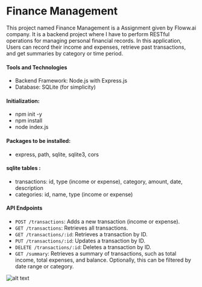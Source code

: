 # Finance Management
This project named Finance Management is a Assignment given by Floww.ai company. It is a backend project where I have to perform RESTful operations for managing personal financial records. 
In this application, Users can record their income and expenses, retrieve past transactions, and get summaries by category or time period.

#### Tools and Technologies
- Backend Framework: Node.js with Express.js
- Database: SQLite (for simplicity)

#### Initialization:
- npm init -y
- npm install <packages>
- node index.js

#### Packages to be installed:
- express, path, sqlite, sqlite3, cors

#### sqlite tables :
- transactions: id, type (income or expense), category, amount, date, description
- categories: id, name, type (income or expense)

#### **API Endpoints**
- `POST /transactions`: Adds a new transaction (income or expense).
- `GET /transactions`: Retrieves all transactions.
- `GET /transactions/:id`: Retrieves a transaction by ID.
- `PUT /transactions/:id`: Updates a transaction by ID.
- `DELETE /transactions/:id`: Deletes a transaction by ID.
- `GET /summary`: Retrieves a summary of transactions, such as total income, total expenses, and balance. Optionally, this can be filtered by date range or category.

![alt text]([[https://res.cloudinary.com/dkvptcm7q/image/upload/v1729661144/Screenshot_139_dz4bxv.png])
